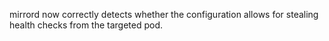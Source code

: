 mirrord now correctly detects whether the configuration allows for stealing health checks from the targeted pod.
